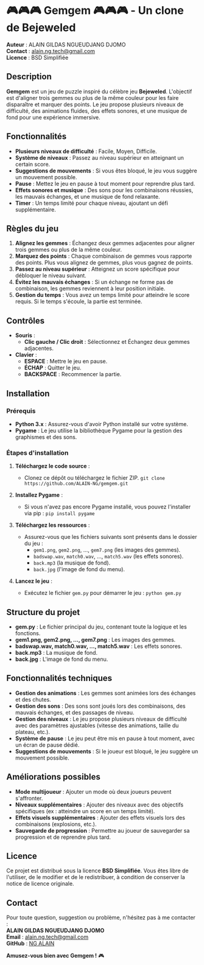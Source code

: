 # 🎮🎮🎮 Gemgem 🎮🎮🎮 - Un clone de Bejeweled

**Auteur** : ALAIN GILDAS NGUEUDJANG DJOMO  
**Contact** : alain.ng.tech@gmail.com  
**Licence** : BSD Simplifiée  


## Description

**Gemgem** est un jeu de puzzle inspiré du célèbre jeu **Bejeweled**. L'objectif est d'aligner trois gemmes ou plus de la même couleur pour les faire disparaître et marquer des points. Le jeu propose plusieurs niveaux de difficulté, des animations fluides, des effets sonores, et une musique de fond pour une expérience immersive.


## Fonctionnalités

- **Plusieurs niveaux de difficulté** : Facile, Moyen, Difficile.
- **Système de niveaux** : Passez au niveau supérieur en atteignant un certain score.
- **Suggestions de mouvements** : Si vous êtes bloqué, le jeu vous suggère un mouvement possible.
- **Pause** : Mettez le jeu en pause à tout moment pour reprendre plus tard.
- **Effets sonores et musique** : Des sons pour les combinaisons réussies, les mauvais échanges, et une musique de fond relaxante.
- **Timer** : Un temps limité pour chaque niveau, ajoutant un défi supplémentaire.


## Règles du jeu

1. **Alignez les gemmes** : Échangez deux gemmes adjacentes pour aligner trois gemmes ou plus de la même couleur.
2. **Marquez des points** : Chaque combinaison de gemmes vous rapporte des points. Plus vous alignez de gemmes, plus vous gagnez de points.
3. **Passez au niveau supérieur** : Atteignez un score spécifique pour débloquer le niveau suivant.
4. **Évitez les mauvais échanges** : Si un échange ne forme pas de combinaison, les gemmes reviennent à leur position initiale.
5. **Gestion du temps** : Vous avez un temps limité pour atteindre le score requis. Si le temps s'écoule, la partie est terminée.


## Contrôles

- **Souris** :
  - **Clic gauche / Clic droit** : Sélectionnez et Échangez deux gemmes adjacentes.
- **Clavier** :
  - **ESPACE** : Mettre le jeu en pause.
  - **ÉCHAP** : Quitter le jeu.
  - **BACKSPACE** : Recommencer la partie.


## Installation

### Prérequis

- **Python 3.x** : Assurez-vous d'avoir Python installé sur votre système.
- **Pygame** : Le jeu utilise la bibliothèque Pygame pour la gestion des graphismes et des sons.

### Étapes d'installation

1. **Téléchargez le code source** :
   - Clonez ce dépôt ou téléchargez le fichier ZIP.
      `git clone https://github.com/ALAIN-NG/gemgem.git`

2. **Installez Pygame** :
   - Si vous n'avez pas encore Pygame installé, vous pouvez l'installer via pip :
      `pip install pygame`


3. **Téléchargez les ressources** :
   - Assurez-vous que les fichiers suivants sont présents dans le dossier du jeu :
     - `gem1.png`, `gem2.png`, ..., `gem7.png` (les images des gemmes).
     - `badswap.wav`, `match0.wav`, ..., `match5.wav` (les effets sonores).
     - `back.mp3` (la musique de fond).
     - `back.jpg` (l'image de fond du menu).

4. **Lancez le jeu** :
   - Exécutez le fichier `gem.py` pour démarrer le jeu :
      `python gem.py`


## Structure du projet

- **gem.py** : Le fichier principal du jeu, contenant toute la logique et les fonctions.
- **gem1.png, gem2.png, ..., gem7.png** : Les images des gemmes.
- **badswap.wav, match0.wav, ..., match5.wav** : Les effets sonores.
- **back.mp3** : La musique de fond.
- **back.jpg** : L'image de fond du menu.


## Fonctionnalités techniques

- **Gestion des animations** : Les gemmes sont animées lors des échanges et des chutes.
- **Gestion des sons** : Des sons sont joués lors des combinaisons, des mauvais échanges, et des passages de niveau.
- **Gestion des niveaux** : Le jeu propose plusieurs niveaux de difficulté avec des paramètres ajustables (vitesse des animations, taille du plateau, etc.).
- **Système de pause** : Le jeu peut être mis en pause à tout moment, avec un écran de pause dédié.
- **Suggestions de mouvements** : Si le joueur est bloqué, le jeu suggère un mouvement possible.


## Améliorations possibles

- **Mode multijoueur** : Ajouter un mode où deux joueurs peuvent s'affronter.
- **Niveaux supplémentaires** : Ajouter des niveaux avec des objectifs spécifiques (ex : atteindre un score en un temps limité).
- **Effets visuels supplémentaires** : Ajouter des effets visuels lors des combinaisons (explosions, etc.).
- **Sauvegarde de progression** : Permettre au joueur de sauvegarder sa progression et de reprendre plus tard.


## Licence

Ce projet est distribué sous la licence **BSD Simplifiée**. Vous êtes libre de l'utiliser, de le modifier et de le redistribuer, à condition de conserver la notice de licence originale.


## Contact

Pour toute question, suggestion ou problème, n'hésitez pas à me contacter :  
**ALAIN GILDAS NGUEUDJANG DJOMO**  
**Email** : alain.ng.tech@gmail.com  
**GitHub** : [NG ALAIN](https://github.com/ALAIN-NG)

**Amusez-vous bien avec Gemgem !** 🎮